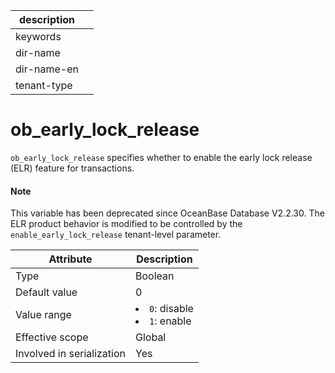 | description ||
|---|---|
| keywords ||
| dir-name ||
| dir-name-en ||
| tenant-type ||

# ob_early_lock_release

`ob_early_lock_release` specifies whether to enable the early lock release (ELR) feature for transactions.

<main id="notice" type='explain'>
    <h4>Note</h4>
    <p>This variable has been deprecated since OceanBase Database V2.2.30. The ELR product behavior is modified to be controlled by the <code>enable_early_lock_release</code> tenant-level parameter. </p>
  </main>

| **Attribute** | **Description** |
|---------|--------------------------------------------------------------------------------------------------------|
| Type | Boolean |
| Default value | 0 |
| Value range | <li> `0`: disable   <li> `1`: enable |
| Effective scope | Global |
| Involved in serialization | Yes |
